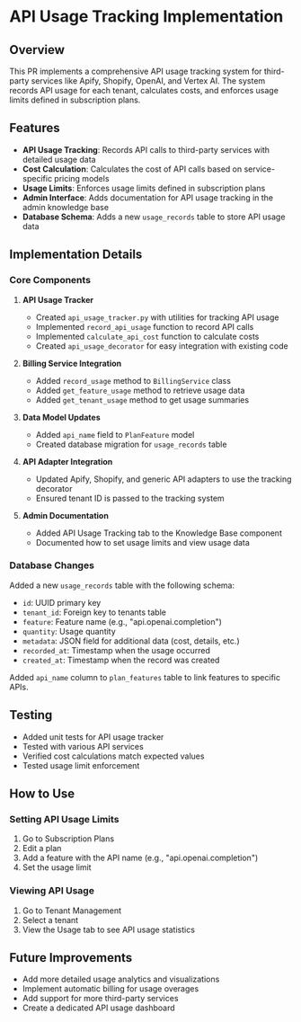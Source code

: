 # API Usage Tracking Implementation

## Overview

This PR implements a comprehensive API usage tracking system for third-party services like Apify, Shopify, OpenAI, and Vertex AI. The system records API usage for each tenant, calculates costs, and enforces usage limits defined in subscription plans.

## Features

- **API Usage Tracking**: Records API calls to third-party services with detailed usage data
- **Cost Calculation**: Calculates the cost of API calls based on service-specific pricing models
- **Usage Limits**: Enforces usage limits defined in subscription plans
- **Admin Interface**: Adds documentation for API usage tracking in the admin knowledge base
- **Database Schema**: Adds a new `usage_records` table to store API usage data

## Implementation Details

### Core Components

1. **API Usage Tracker**
   - Created `api_usage_tracker.py` with utilities for tracking API usage
   - Implemented `record_api_usage` function to record API calls
   - Implemented `calculate_api_cost` function to calculate costs
   - Created `api_usage_decorator` for easy integration with existing code

2. **Billing Service Integration**
   - Added `record_usage` method to `BillingService` class
   - Added `get_feature_usage` method to retrieve usage data
   - Added `get_tenant_usage` method to get usage summaries

3. **Data Model Updates**
   - Added `api_name` field to `PlanFeature` model
   - Created database migration for `usage_records` table

4. **API Adapter Integration**
   - Updated Apify, Shopify, and generic API adapters to use the tracking decorator
   - Ensured tenant ID is passed to the tracking system

5. **Admin Documentation**
   - Added API Usage Tracking tab to the Knowledge Base component
   - Documented how to set usage limits and view usage data

### Database Changes

Added a new `usage_records` table with the following schema:
- `id`: UUID primary key
- `tenant_id`: Foreign key to tenants table
- `feature`: Feature name (e.g., "api.openai.completion")
- `quantity`: Usage quantity
- `metadata`: JSON field for additional data (cost, details, etc.)
- `recorded_at`: Timestamp when the usage occurred
- `created_at`: Timestamp when the record was created

Added `api_name` column to `plan_features` table to link features to specific APIs.

## Testing

- Added unit tests for API usage tracker
- Tested with various API services
- Verified cost calculations match expected values
- Tested usage limit enforcement

## How to Use

### Setting API Usage Limits

1. Go to Subscription Plans
2. Edit a plan
3. Add a feature with the API name (e.g., "api.openai.completion")
4. Set the usage limit

### Viewing API Usage

1. Go to Tenant Management
2. Select a tenant
3. View the Usage tab to see API usage statistics

## Future Improvements

- Add more detailed usage analytics and visualizations
- Implement automatic billing for usage overages
- Add support for more third-party services
- Create a dedicated API usage dashboard